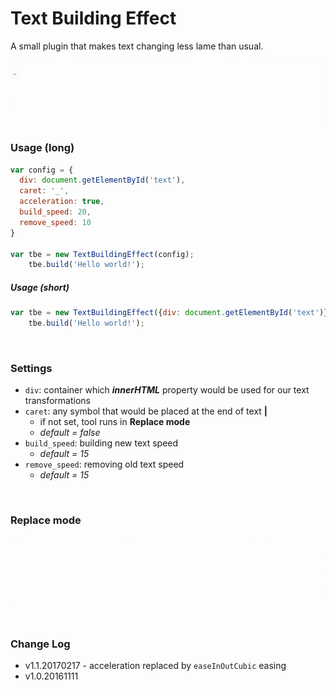 # Text Building Effect
A small plugin that makes text changing less lame than usual.

![caret](https://github.com/tpkn/text-building-effect/blob/master/caret.gif)


### Usage (long)

```javascript
var config = {
  div: document.getElementById('text'),
  caret: '_',
  acceleration: true,
  build_speed: 20,
  remove_speed: 10
}

var tbe = new TextBuildingEffect(config);
    tbe.build('Hello world!');
```

##### Usage (short)

```javascript
var tbe = new TextBuildingEffect({div: document.getElementById('text')});
    tbe.build('Hello world!');
```
<br />


### Settings
- `div`: container which _**innerHTML**_ property would be used for our text transformations
- `caret`: any symbol that would be placed at the end of text **|**
    - if not set, tool runs in **Replace mode**
    - _default = false_
- `build_speed`: building new text speed
    - _default = 15_
- `remove_speed`: removing old text speed
    - _default = 15_
<br />

### Replace mode
![replacing](https://github.com/tpkn/text-building-effect/blob/master/replacing.gif)

<br />

### Change Log
 - v1.1.20170217 - acceleration replaced by `easeInOutCubic` easing
 - v1.0.20161111
